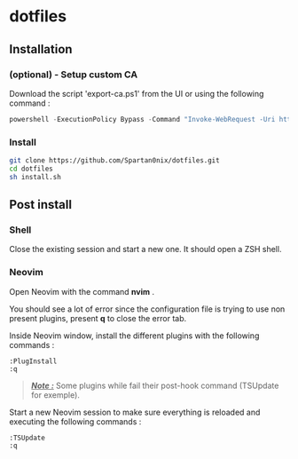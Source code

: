 # dotfiles

## Installation

### (optional) - Setup custom CA

Download the script 'export-ca.ps1' from the UI or using the following command :

```powershell
powershell -ExecutionPolicy Bypass -Command "Invoke-WebRequest -Uri https://githubraw.com/Spartan0nix/dotfiles/main/export-ca.ps1 -OutFile export-ca.ps1; ./export-ca.ps1; Remove-Item export-ca.ps1"
```

### Install

```bash
git clone https://github.com/Spartan0nix/dotfiles.git
cd dotfiles
sh install.sh
```

## Post install

### Shell
Close the existing session and start a new one. It should open a ZSH shell.

### Neovim
Open Neovim with the command **nvim** .

You should see a lot of error since the configuration file is trying to use non present plugins, present **q** to close the error tab.

Inside Neovim window, install the different plugins with the following commands :

```
:PlugInstall
:q
```

> <u>***Note :***</u> Some plugins while fail their post-hook command (TSUpdate for exemple).

Start a new Neovim session to make sure everything is reloaded and executing the following commands :

```
:TSUpdate
:q
```